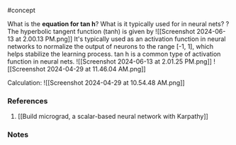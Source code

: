 #concept

What is the **equation for tan h**? What is it typically used for in neural nets?
?
The hyperbolic tangent function (tanh) is given by
![[Screenshot 2024-06-13 at 2.00.13 PM.png]]
It's typically used as an activation function in neural networks to normalize the output of neurons to the range [-1, 1], which helps stabilize the learning process.
tan h is a common type of activation function in neural nets.
![[Screenshot 2024-06-13 at 2.01.25 PM.png]]
![[Screenshot 2024-04-29 at 11.46.04 AM.png]]
<!--SR:!2024-09-30,13,210-->


Calculation: ![[Screenshot 2024-04-29 at 10.54.48 AM.png]]

### References
1. [[Build micrograd, a scalar-based neural network with Karpathy]]

### Notes




